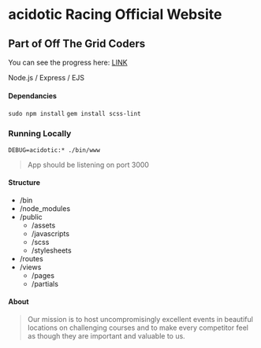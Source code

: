 # acidotic Racing Official Website

## Part of Off The Grid Coders

You can see the progress here: [LINK](https://acidotic.herokuapp.com/)

Node.js / Express / EJS

#### Dependancies
`sudo npm install`
`gem install scss-lint`

### Running Locally
`DEBUG=acidotic:* ./bin/www`
>App should be listening on port 3000

#### Structure
+ /bin
+ /node_modules
+ /public
  - /assets
  - /javascripts
  - /scss
  - /stylesheets
+ /routes
+ /views
  - /pages
  - /partials

#### About

>Our mission is to host uncompromisingly excellent events in beautiful locations on challenging courses and to make every competitor feel as though they are important and valuable to us.
